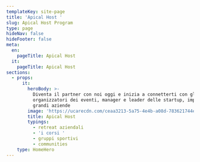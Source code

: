 ```yaml
---
templateKey: site-page
title: 'Apical Host '
slug: Apical Host Program
type: page
hideNav: false
hideFooter: false
meta:
  en:
    pageTitle: Apical Host
  it:
    pageTitle: Apical Host
sections:
  - props:
      it:
        heroBody: >-
          Diventa il partner con noi oggi e inizia a connetterti con gli
          organizzatori dei eventi, manager e leader delle startup, imprese e
          grandi aziende
        image: 'https://ucarecdn.com/ceaa3213-5a75-4e4b-a08d-783621744ed9/'
        title: Apical Host
        typings:
          - retreat aziendali
          - 'i corsi '
          - gruppi sportivi
          - communities
    type: HomeHero
---
```


